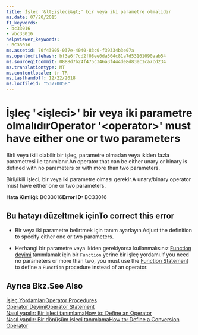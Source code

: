```yaml
---
title: İşleç '&lt;işleci&gt;' bir veya iki parametre olmalıdır
ms.date: 07/20/2015
f1_keywords:
- bc33016
- vbc33016
helpviewer_keywords:
- BC33016
ms.assetid: 70f43905-037e-4040-83c0-f39334b3e07a
ms.openlocfilehash: bf3e6f7cd2f08ee0da504c81a7d53161090aab54
ms.sourcegitcommit: 0888d7b24f475c346a3f444de8d83ec1ca7cd234
ms.translationtype: MT
ms.contentlocale: tr-TR
ms.lasthandoff: 12/22/2018
ms.locfileid: "53770058"
---
```

# <a name="operator-ltoperatorgt-must-have-either-one-or-two-parameters"></a><span data-ttu-id="ffba9-102">İşleç '&lt;işleci&gt;' bir veya iki parametre olmalıdır</span><span class="sxs-lookup"><span data-stu-id="ffba9-102">Operator '&lt;operator&gt;' must have either one or two parameters</span></span>
<span data-ttu-id="ffba9-103">Birli veya ikili olabilir bir işleç, parametre olmadan veya ikiden fazla parametresi ile tanımlanır.</span><span class="sxs-lookup"><span data-stu-id="ffba9-103">An operator that can be either unary or binary is defined with no parameters or with more than two parameters.</span></span>  
  
 <span data-ttu-id="ffba9-104">Birli/ikili işleci, bir veya iki parametre olması gerekir.</span><span class="sxs-lookup"><span data-stu-id="ffba9-104">A unary/binary operator must have either one or two parameters.</span></span>  
  
 <span data-ttu-id="ffba9-105">**Hata Kimliği:** BC33016</span><span class="sxs-lookup"><span data-stu-id="ffba9-105">**Error ID:** BC33016</span></span>  
  
## <a name="to-correct-this-error"></a><span data-ttu-id="ffba9-106">Bu hatayı düzeltmek için</span><span class="sxs-lookup"><span data-stu-id="ffba9-106">To correct this error</span></span>  
  
-   <span data-ttu-id="ffba9-107">Bir veya iki parametre belirtmek için tanım ayarlayın.</span><span class="sxs-lookup"><span data-stu-id="ffba9-107">Adjust the definition to specify either one or two parameters.</span></span>  
  
-   <span data-ttu-id="ffba9-108">Herhangi bir parametre veya ikiden gerekiyorsa kullanmalısınız [Function deyimi](../../visual-basic/language-reference/statements/function-statement.md) tanımlamak için bir `Function` yerine bir işleç yordamı.</span><span class="sxs-lookup"><span data-stu-id="ffba9-108">If you need no parameters or more than two, you must use the [Function Statement](../../visual-basic/language-reference/statements/function-statement.md) to define a `Function` procedure instead of an operator.</span></span>  
  
## <a name="see-also"></a><span data-ttu-id="ffba9-109">Ayrıca Bkz.</span><span class="sxs-lookup"><span data-stu-id="ffba9-109">See Also</span></span>  
 [<span data-ttu-id="ffba9-110">İşleç Yordamları</span><span class="sxs-lookup"><span data-stu-id="ffba9-110">Operator Procedures</span></span>](../../visual-basic/programming-guide/language-features/procedures/operator-procedures.md)  
 [<span data-ttu-id="ffba9-111">Operator Deyimi</span><span class="sxs-lookup"><span data-stu-id="ffba9-111">Operator Statement</span></span>](../../visual-basic/language-reference/statements/operator-statement.md)  
 [<span data-ttu-id="ffba9-112">Nasıl yapılır: Bir işleci tanımlama</span><span class="sxs-lookup"><span data-stu-id="ffba9-112">How to: Define an Operator</span></span>](../../visual-basic/programming-guide/language-features/procedures/how-to-define-an-operator.md)  
 [<span data-ttu-id="ffba9-113">Nasıl yapılır: Bir dönüşüm işleci tanımlama</span><span class="sxs-lookup"><span data-stu-id="ffba9-113">How to: Define a Conversion Operator</span></span>](../../visual-basic/programming-guide/language-features/procedures/how-to-define-a-conversion-operator.md)
